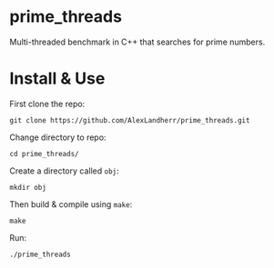 # prime_threads
Multi-threaded benchmark in C++ that searches for prime numbers. 

# Install & Use
First clone the repo:
```
git clone https://github.com/AlexLandherr/prime_threads.git
```
Change directory to repo:
```
cd prime_threads/
```
Create a directory called `obj`:
```
mkdir obj
```

Then build & compile using `make`:
```
make
```

Run:
```
./prime_threads
```

